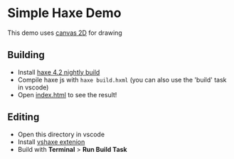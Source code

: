 # Simple Haxe Demo

This demo uses [canvas 2D](https://developer.mozilla.org/en-US/docs/Web/API/CanvasRenderingContext2D) for drawing

## Building
- Install [haxe 4.2 nightly build](https://build.haxe.org/builds/haxe/)
- Compile haxe js with `haxe build.hxml` (you can also use the 'build' task in vscode)
- Open [index.html](./index.html) to see the result!

## Editing
- Open this directory in vscode
- Install [vshaxe extenion](https://marketplace.visualstudio.com/items?itemName=nadako.vshaxe)
- Build with **Terminal** > **Run Build Task**